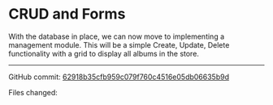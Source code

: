 # CRUD and Forms

With the database in place, we can now move to implementing a management module.
This will be a simple Create, Update, Delete functionality with a grid to display all albums in the store.


---

GitHub commit: [62918b35cfb959c079f760c4516e05db06635b9d](https://github.com/theimowski/SuaveMusicStoreTutorial/commit/62918b35cfb959c079f760c4516e05db06635b9d)

Files changed:

